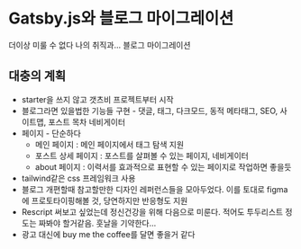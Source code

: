 # Gatsby.js와 블로그 마이그레이션

더이상 미룰 수 없다 나의 취직과... 블로그 마이그레이션

## 대충의 계획

- starter을 쓰지 않고 갯츠비 프로젝트부터 시작
- 블로그라면 있을법한 기능들 구현 - 댓글, 태그, 다크모드, 동적 메타태그, SEO, 사이트맵, 포스트 목차 네비게이터
- 페이지 - 단순하다
  - 메인 페이지 : 메인 페이지에서 태그 탐색 지원
  - 포스트 상세 페이지 : 포스트를 살펴볼 수 있는 페이지, 네비게이터
  - about 페이지 : 이력서를 효과적으로 표현할 수 있는 페이지로 작업하면 좋을듯
- tailwind같은 css 프레임워크 사용
- 블로그 개편할때 참고할만한 디자인 레퍼런스들을 모아두었다. 이를 토대로 figma에 프로토타이핑해볼 것, 당연하지만 반응형도 지원
- Rescript 써보고 싶었는데 정신건강을 위해 다음으로 미룬다. 적어도 투두리스트 정도는 짜봐야 할거같음. 훗날을 기약한다...
- 광고 대신에 buy me the coffee를 달면 좋을거 같다
